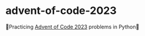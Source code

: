 # advent-of-code-2023
🎄Practicing [Advent of Code 2023](http://adventofcode.com/) problems in Python🎄
